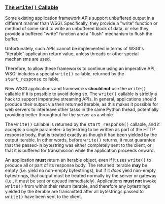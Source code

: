 ### [The <tt class="docutils literal">write()</tt> Callable](#id30)

Some existing application framework APIs support unbuffered
output in a different manner than WSGI.  Specifically, they
provide a "write" function or method of some kind to write
an unbuffered block of data, or else they provide a buffered
"write" function and a "flush" mechanism to flush the buffer.

Unfortunately, such APIs cannot be implemented in terms of
WSGI's "iterable" application return value, unless threads
or other special mechanisms are used.

Therefore, to allow these frameworks to continue using an
imperative API, WSGI includes a special <tt class="docutils literal">write()</tt> callable,
returned by the <tt class="docutils literal">start_response</tt> callable.

New WSGI applications and frameworks **should not** use the
<tt class="docutils literal">write()</tt> callable if it is possible to avoid doing so.  The
<tt class="docutils literal">write()</tt> callable is strictly a hack to support imperative
streaming APIs.  In general, applications should produce their
output via their returned iterable, as this makes it possible
for web servers to interleave other tasks in the same Python thread,
potentially providing better throughput for the server as a whole.

The <tt class="docutils literal">write()</tt> callable is returned by the <tt class="docutils literal">start_response()</tt>
callable, and it accepts a single parameter:  a bytestring to be
written as part of the HTTP response body, that is treated exactly
as though it had been yielded by the output iterable.  In other
words, before <tt class="docutils literal">write()</tt> returns, it must guarantee that the
passed-in bytestring was either completely sent to the client, or
that it is buffered for transmission while the application
proceeds onward.

An application **must** return an iterable object, even if it
uses <tt class="docutils literal">write()</tt> to produce all or part of its response body.
The returned iterable **may** be empty (i.e. yield no non-empty
bytestrings), but if it _does_ yield non-empty bytestrings, that output
must be treated normally by the server or gateway (i.e., it must be
sent or queued immediately).  Applications **must not** invoke
<tt class="docutils literal">write()</tt> from within their return iterable, and therefore any
bytestrings yielded by the iterable are transmitted after all bytestrings
passed to <tt class="docutils literal">write()</tt> have been sent to the client.